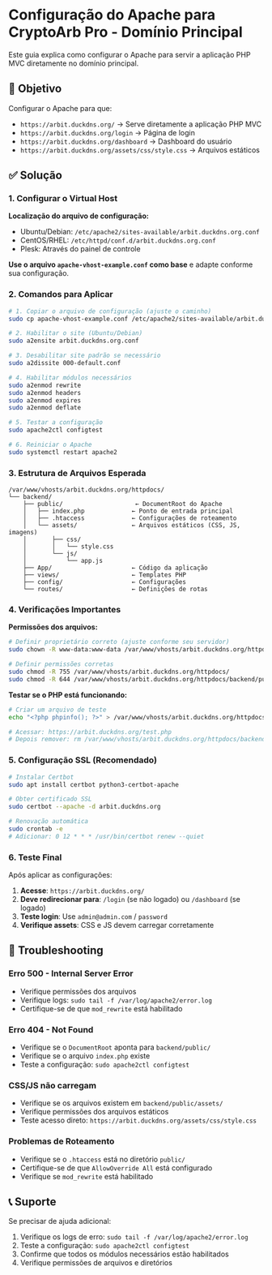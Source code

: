 # Configuração do Apache para CryptoArb Pro - Domínio Principal

Este guia explica como configurar o Apache para servir a aplicação PHP MVC diretamente no domínio principal.

## 🎯 Objetivo

Configurar o Apache para que:
- `https://arbit.duckdns.org/` → Serve diretamente a aplicação PHP MVC
- `https://arbit.duckdns.org/login` → Página de login
- `https://arbit.duckdns.org/dashboard` → Dashboard do usuário
- `https://arbit.duckdns.org/assets/css/style.css` → Arquivos estáticos

## ✅ Solução

### 1. Configurar o Virtual Host

**Localização do arquivo de configuração:**
- Ubuntu/Debian: `/etc/apache2/sites-available/arbit.duckdns.org.conf`
- CentOS/RHEL: `/etc/httpd/conf.d/arbit.duckdns.org.conf`
- Plesk: Através do painel de controle

**Use o arquivo `apache-vhost-example.conf` como base** e adapte conforme sua configuração.

### 2. Comandos para Aplicar

```bash
# 1. Copiar o arquivo de configuração (ajuste o caminho)
sudo cp apache-vhost-example.conf /etc/apache2/sites-available/arbit.duckdns.org.conf

# 2. Habilitar o site (Ubuntu/Debian)
sudo a2ensite arbit.duckdns.org.conf

# 3. Desabilitar site padrão se necessário
sudo a2dissite 000-default.conf

# 4. Habilitar módulos necessários
sudo a2enmod rewrite
sudo a2enmod headers
sudo a2enmod expires
sudo a2enmod deflate

# 5. Testar a configuração
sudo apache2ctl configtest

# 6. Reiniciar o Apache
sudo systemctl restart apache2
```

### 3. Estrutura de Arquivos Esperada

```
/var/www/vhosts/arbit.duckdns.org/httpdocs/
└── backend/
    ├── public/                    ← DocumentRoot do Apache
    │   ├── index.php             ← Ponto de entrada principal
    │   ├── .htaccess             ← Configurações de roteamento
    │   └── assets/               ← Arquivos estáticos (CSS, JS, imagens)
    │       ├── css/
    │       │   └── style.css
    │       └── js/
    │           └── app.js
    ├── App/                      ← Código da aplicação
    ├── views/                    ← Templates PHP
    ├── config/                   ← Configurações
    └── routes/                   ← Definições de rotas
```

### 4. Verificações Importantes

**Permissões dos arquivos:**
```bash
# Definir proprietário correto (ajuste conforme seu servidor)
sudo chown -R www-data:www-data /var/www/vhosts/arbit.duckdns.org/httpdocs/

# Definir permissões corretas
sudo chmod -R 755 /var/www/vhosts/arbit.duckdns.org/httpdocs/
sudo chmod -R 644 /var/www/vhosts/arbit.duckdns.org/httpdocs/backend/public/index.php
```

**Testar se o PHP está funcionando:**
```bash
# Criar um arquivo de teste
echo "<?php phpinfo(); ?>" > /var/www/vhosts/arbit.duckdns.org/httpdocs/backend/public/test.php

# Acessar: https://arbit.duckdns.org/test.php
# Depois remover: rm /var/www/vhosts/arbit.duckdns.org/httpdocs/backend/public/test.php
```

### 5. Configuração SSL (Recomendado)

```bash
# Instalar Certbot
sudo apt install certbot python3-certbot-apache

# Obter certificado SSL
sudo certbot --apache -d arbit.duckdns.org

# Renovação automática
sudo crontab -e
# Adicionar: 0 12 * * * /usr/bin/certbot renew --quiet
```

### 6. Teste Final

Após aplicar as configurações:

1. **Acesse**: `https://arbit.duckdns.org/`
2. **Deve redirecionar para**: `/login` (se não logado) ou `/dashboard` (se logado)
3. **Teste login**: Use `admin@admin.com` / `password`
4. **Verifique assets**: CSS e JS devem carregar corretamente

## 🔧 Troubleshooting

### Erro 500 - Internal Server Error
- Verifique permissões dos arquivos
- Verifique logs: `sudo tail -f /var/log/apache2/error.log`
- Certifique-se de que `mod_rewrite` está habilitado

### Erro 404 - Not Found
- Verifique se o `DocumentRoot` aponta para `backend/public/`
- Verifique se o arquivo `index.php` existe
- Teste a configuração: `sudo apache2ctl configtest`

### CSS/JS não carregam
- Verifique se os arquivos existem em `backend/public/assets/`
- Verifique permissões dos arquivos estáticos
- Teste acesso direto: `https://arbit.duckdns.org/assets/css/style.css`

### Problemas de Roteamento
- Verifique se o `.htaccess` está no diretório `public/`
- Certifique-se de que `AllowOverride All` está configurado
- Verifique se `mod_rewrite` está habilitado

## 📞 Suporte

Se precisar de ajuda adicional:
1. Verifique os logs de erro: `sudo tail -f /var/log/apache2/error.log`
2. Teste a configuração: `sudo apache2ctl configtest`
3. Confirme que todos os módulos necessários estão habilitados
4. Verifique permissões de arquivos e diretórios